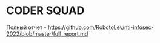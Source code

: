 # CODER SQUAD

Полный отчет - https://github.com/RobotoLev/nti-infosec-2022/blob/master/full_report.md
